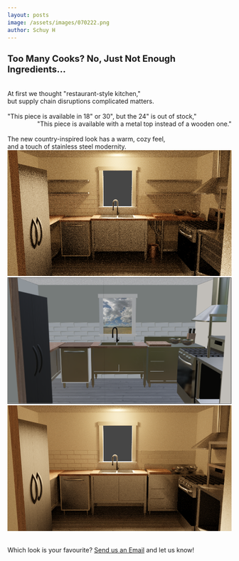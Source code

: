 ```yaml
--- 
layout: posts
image: /assets/images/070222.png
author: Schuy H
---
```


<h2 class="postTitle" style="font-size: 20px!important">Too Many Cooks? No, Just Not Enough Ingredients...</h2>
<br />
At first we thought "restaurant-style kitchen," <br />
but supply chain disruptions complicated matters. <br />
<br />
<span style="display: block; padding: 0px; text-align: left">"This piece is available in 18" or 30", but the 24" is out of stock,"</span>
<span style="display: block; padding: 0px; text-align: right">"This piece is available with a metal top instead of a wooden one."</span>
<br />
The new country-inspired look has a warm, cozy feel, <br />
and a touch of stainless steel modernity.

<div class="row d-inline-flex mx-auto align-items-center">
    <div class="col">
        <img class ="secondaryImg" src="/assets/images/060122Alt.png" style="max-width: 100%;">
    </div>
    <div class="col">
        <img class ="secondaryImg" src="/assets/images/060122Viewport.png" style="max-width: 100%;">
    </div>
    <div class="col">
        <img class="secondaryImg" src="/assets/images/060122Render.png" style="max-width: 100%;">
    </div>
</div>

<br /> Which look is your favourite? <a href="mailto:schuy+net@reno-visions.com?body=Contact%20Us&amp;subject=Hi%20Sky%2C">Send us an Email</a> and let us know!